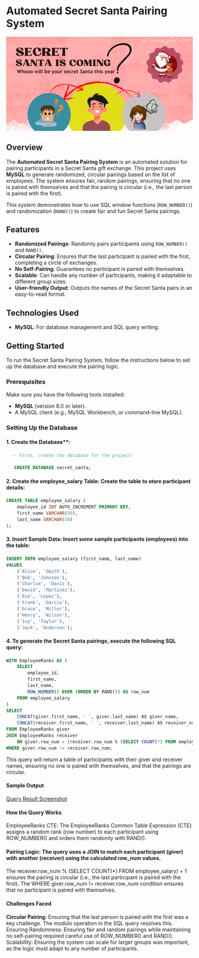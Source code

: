 # Automated Secret Santa Pairing System
![Automated Secret Santa Project cover](https://github.com/pbisht2105/Automated-Secret-Santa-Pairing-System/blob/main/Secret%20Santa%20cover.png)

## Overview

The **Automated Secret Santa Pairing System** is an automated solution for pairing participants in a Secret Santa gift exchange. This project uses **MySQL** to generate randomized, circular pairings based on the list of employees. The system ensures fair, random pairings, ensuring that no one is paired with themselves and that the pairing is circular (i.e., the last person is paired with the first).

This system demonstrates how to use SQL window functions (`ROW_NUMBER()`) and randomization (`RAND()`) to create fair and fun Secret Santa pairings.

## Features
- **Randomized Pairings**: Randomly pairs participants using `ROW_NUMBER()` and `RAND()`.
- **Circular Pairing**: Ensures that the last participant is paired with the first, completing a circle of exchanges.
- **No Self-Pairing**: Guarantees no participant is paired with themselves.
- **Scalable**: Can handle any number of participants, making it adaptable to different group sizes.
- **User-friendly Output**: Outputs the names of the Secret Santa pairs in an easy-to-read format.

## Technologies Used
- **MySQL**: For database management and SQL query writing.

## Getting Started

To run the Secret Santa Pairing System, follow the instructions below to set up the database and execute the pairing logic.

### Prerequisites

Make sure you have the following tools installed:
- **MySQL** (version 8.0 or later).
- A MySQL client (e.g., MySQL Workbench, or command-line MySQL).

### Setting Up the Database

#### 1. Create the Database**:
```sql
  -- First, create the database for the project:
   
   CREATE DATABASE secret_santa;
```
#### 2. Create the employee_salary Table: Create the table to store participant details:

```sql
CREATE TABLE employee_salary (
    employee_id INT AUTO_INCREMENT PRIMARY KEY,
    first_name VARCHAR(50),
    last_name VARCHAR(50)
);
```

#### 3. Insert Sample Data: Insert some sample participants (employees) into the table:
```sql
INSERT INTO employee_salary (first_name, last_name)
VALUES 
    ('Alice', 'Smith'),
    ('Bob', 'Johnson'),
    ('Charlie', 'Davis'),
    ('David', 'Martinez'),
    ('Eva', 'Lopez'),
    ('Frank', 'Garcia'),
    ('Grace', 'Miller'),
    ('Henry', 'Wilson'),
    ('Ivy', 'Taylor'),
    ('Jack', 'Anderson');
```
#### 4. To generate the Secret Santa pairings, execute the following SQL query:
```sql
WITH EmployeeRanks AS (
    SELECT 
        employee_id,
        first_name,
        last_name,
        ROW_NUMBER() OVER (ORDER BY RAND()) AS row_num
    FROM employee_salary
)
SELECT 
    CONCAT(giver.first_name, ' ', giver.last_name) AS giver_name,
    CONCAT(receiver.first_name, ' ', receiver.last_name) AS receiver_name
FROM EmployeeRanks giver
JOIN EmployeeRanks receiver
    ON giver.row_num = (receiver.row_num % (SELECT COUNT(*) FROM employee_salary)) + 1
WHERE giver.row_num != receiver.row_num;
```
This query will return a table of participants with their giver and receiver names, ensuring no one is paired with themselves, and that the pairings are circular.

#### Sample Output
[Query Result Screenshot](https://github.com/pbisht2105/Automated-Secret-Santa-Pairing-System/blob/main/Secret%20Santa%20Query%20Output.png)

#### How the Query Works
EmployeeRanks CTE: The EmployeeRanks Common Table Expression (CTE) assigns a random rank (row number) to each participant using ROW_NUMBER() and orders them randomly with RAND().

#### Pairing Logic: The query uses a JOIN to match each participant (giver) with another (receiver) using the calculated row_num values.

The receiver.row_num % (SELECT COUNT(*) FROM employee_salary) + 1 ensures the pairing is circular (i.e., the last participant is paired with the first).
The WHERE giver.row_num != receiver.row_num condition ensures that no participant is paired with themselves.

#### Challenges Faced
**Circular Pairing**: Ensuring that the last person is paired with the first was a key challenge. The modulo operation in the SQL query resolves this.
Ensuring Randomness: Ensuring fair and random pairings while maintaining no self-pairing required careful use of ROW_NUMBER() and RAND().
Scalability: Ensuring the system can scale for larger groups was important, as the logic must adapt to any number of participants.
